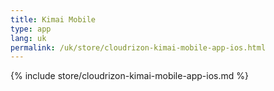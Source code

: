 ```yaml
---
title: Kimai Mobile
type: app 
lang: uk
permalink: /uk/store/cloudrizon-kimai-mobile-app-ios.html
---
```


{% include store/cloudrizon-kimai-mobile-app-ios.md %}

